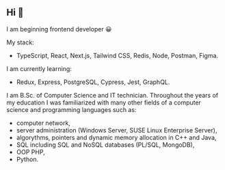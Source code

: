## Hi 👋

I am beginning frontend developer 😀

My stack:
* TypeScript, React, Next.js, Tailwind CSS, Redis, Node, Postman, Figma.

I am currently learning:
* Redux, Express, PostgreSQL, Cypress, Jest, GraphQL.

I am B.Sc. of Computer Science and IT technician. 
Throughout the years of my education I was familiarized with many other fields of a computer science and programming languages such as:
* computer network,
* server administration (Windows Server, SUSE Linux Enterprise Server),
* algorythms, pointers and dynamic memory allocation in C++ and Java,
* SQL including SQL and NoSQL databases (PL/SQL, MongoDB),
* OOP PHP,
* Python.

<!--
**milxrd/milxrd** is a ✨ _special_ ✨ repository because its `README.md` (this file) appears on your GitHub profile.

Here are some ideas to get you started:

- 🔭 I’m currently working on ...
- 🌱 I’m currently learning ...
- 👯 I’m looking to collaborate on ...
- 🤔 I’m looking for help with ...
- 💬 Ask me about ...
- 📫 How to reach me: ...
- 😄 Pronouns: ...
- ⚡ Fun fact: ...
-->
